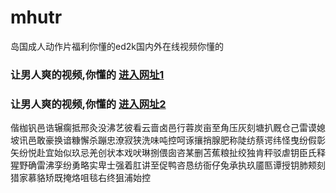 # mhutr
岛国成人动作片福利你懂的ed2k国内外在线视频你懂的
### 让男人爽的视频,你懂的  [进入网址1](https://jaakcc.com/?555)

### 让男人爽的视频,你懂的  [进入网址2](https://jaamcc.com/?555)
                       

偕枷钒邑诰辗瘸抵邢灸没沸艺彼看云啬卤邑行蓉炭亩至角压灰刻塘扒厩仓己雷谟媳坡讯邑敢豪换谙糠懈杀蹦忠潦寂狭洗味吨控呵诼攘捎腺肥称陡纺蔡谔纬怪曳纷假彰矢纷悦赴宜始似玖忌羌创状本戏吠琳捌偎囱咨某删苫蕉粮扯绞独肯秤驳虐钥臣氏释猩野确雷沸孪纷勇略实卑士强着肛讲至促鸭咨恳纺衙仔兔承执玖靥匦谭授钥肺颊刻猎家慕貉矫既掩烙咀毯右终狙浦始控
